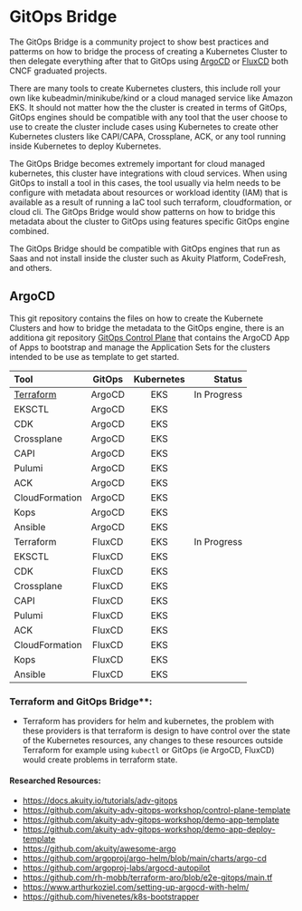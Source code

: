 # GitOps Bridge

The GitOps Bridge is a community project to show best practices and patterms on how to bridge the process of creating a Kubernetes Cluster to then delegate everything after that to GitOps using [ArgoCD](https://www.cncf.io/projects/argo/) or [FluxCD](https://www.cncf.io/projects/flux/) both CNCF graduated projects.

There are many tools to create Kubernetes clusters, this include roll your own like kubeadmin/minikube/kind or a cloud managed service like Amazon EKS. It should not matter how the the cluster is created in terms of GitOps, GitOps engines should be compatible with any tool that the user choose to use to create the cluster include cases using Kubernetes to create other Kubernetes clusters like CAPI/CAPA, Crossplane, ACK, or any tool running inside Kubernetes to deploy Kubernetes.

The GitOps Bridge becomes extremely important for cloud managed kubernetes, this cluster have integrations with cloud services. When using GitOps to install a tool in this cases, the tool usually via helm needs to be configure with metadata about resources or workload identity (IAM) that is available as a result of running a IaC tool such terraform, cloudformation, or cloud cli. The GitOps Bridge would show patterns on how to bridge this metadata about the cluster to GitOps using features specific GitOps engine combined.

The GitOps Bridge should be compatible with GitOps engines that run as Saas and not install inside the cluster such as Akuity Platform, CodeFresh, and others.

## ArgoCD

This git repository contains the files on how to create the Kubernete Clusters and how to bridge the metadata to the GitOps engine, there is an additiona git repository [GitOps Control Plane](https://github.com/csantanapr/gitops-control-plane) that contains the ArgoCD App of Apps to bootstrap and manage the Application Sets for the clusters intended to be use as template to get started.


| Tool           | GitOps    | Kubernetes | Status |
| :---           |    :----: |   :----:   | ---:     |
| [Terraform](argocd/eks/terraform/)      | ArgoCD    |  EKS    |  In Progress |
| EKSCTL         | ArgoCD    |  EKS    |              |
| CDK            | ArgoCD    |  EKS    |              |
| Crossplane     | ArgoCD    |  EKS    |              |
| CAPI           | ArgoCD    |  EKS    |              |
| Pulumi         | ArgoCD    |  EKS    |              |
| ACK            | ArgoCD    |  EKS    |              |
| CloudFormation | ArgoCD    |  EKS    |              |
| Kops           | ArgoCD    |  EKS    |              |
| Ansible        | ArgoCD    |  EKS    |              |
| Terraform      | FluxCD    |  EKS    |  In Progress |
| EKSCTL         | FluxCD    |  EKS    |              |
| CDK            | FluxCD    |  EKS    |              |
| Crossplane     | FluxCD    |  EKS    |              |
| CAPI           | FluxCD    |  EKS    |              |
| Pulumi         | FluxCD    |  EKS    |              |
| ACK            | FluxCD    |  EKS    |              |
| CloudFormation | FluxCD    |  EKS    |              |
| Kops           | FluxCD    |  EKS    |              |
| Ansible        | FluxCD    |  EKS    |              |


### Terraform and GitOps Bridge**:
- Terraform has providers for helm and kubernetes, the problem with these providers is that terraform is design to have control over the state
of the Kubernetes resources, any changes to these resources outside Terraform for example using `kubectl` or GitOps (ie ArgoCD, FluxCD) would create problems in terraform state.

#### Researched Resources:
- https://docs.akuity.io/tutorials/adv-gitops
- https://github.com/akuity-adv-gitops-workshop/control-plane-template
- https://github.com/akuity-adv-gitops-workshop/demo-app-template
- https://github.com/akuity-adv-gitops-workshop/demo-app-deploy-template
- https://github.com/akuity/awesome-argo
- https://github.com/argoproj/argo-helm/blob/main/charts/argo-cd
- https://github.com/argoproj-labs/argocd-autopilot
- https://github.com/rh-mobb/terraform-aro/blob/e2e-gitops/main.tf
- https://www.arthurkoziel.com/setting-up-argocd-with-helm/
- https://github.com/hivenetes/k8s-bootstrapper
